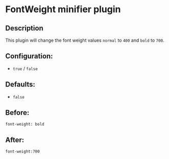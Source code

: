 # FontWeight minifier plugin #

## Description ##
This plugin will change the font weight values `normal` to `400` and `bold` to `700`.

## Configuration: ##
  * `true` / `false`

## Defaults: ##
  * `false`

## Before: ##
```
font-weight: bold
```

## After: ##
```
font-weight:700
```